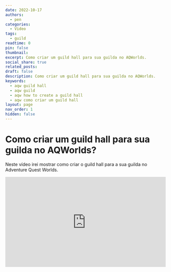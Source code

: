 ```yaml
---
date: 2022-10-17
authors:
  - pen
categories:
  - Video
tags:
  - guild
readtime: 0
pin: false
thumbnail: 
excerpt: Como criar um guild hall para sua guilda no AQWorlds.
social_share: true
related_posts: 
draft: false
description: Como criar um guild hall para sua guilda no AQWorlds.
keywords:
  - aqw guild hall
  - aqw guild
  - aqw how to create a guild hall
  - aqw como criar um guild hall
layout: page
nav_order: 1
hidden: false
---
```


# Como criar um guild hall para sua guilda no AQWorlds?

Neste vídeo irei mostrar como criar o guild hall para a sua guilda no Adventure Quest Worlds.

<div style="position: relative; width: 100%; padding-bottom: 56.25%; height: 0; overflow: hidden;">
  <iframe 
    src="https://www.youtube.com/embed/BqoLHu2RacA?si=Q_Lxz7nA6-6glzhX" 
    title="YouTube video player" 
    frameborder="0" 
    allow="accelerometer; autoplay; clipboard-write; encrypted-media; gyroscope; picture-in-picture; web-share" 
    referrerpolicy="strict-origin-when-cross-origin" 
    allowfullscreen 
    style="position: absolute; top: 0; left: 0; width: 100%; height: 100%;"
  ></iframe>
</div>



